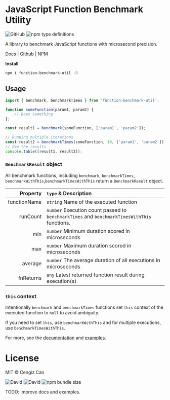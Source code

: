 # JavaScript Function Benchmark Utility
![GitHub](https://img.shields.io/github/license/cengizcan/function-benchmark-util?style=flat-square) ![npm type definitions](https://img.shields.io/npm/types/function-benchmark-util?style=flat-square)

A library to benchmark JavaScript functions with microsecond precision.

[Docs](https://cengizcan.github.io/function-benchmark-util/)  |  [Github](https://github.com/cengizcan/function-benchmark-util)  |  [NPM](https://www.npmjs.com/package/function-benchmark-util)

**Install**
```bash
npm i function-benchmark-util -D
```

## Usage
```javascript
import { benchmark, benchmarkTimes } from 'function-benchmark-util';

function someFunction(param1, param2) {
    // Does something
};

const result1 = benchmark(someFunction, ['param1', 'param2']);

// Running multiple iterations
const result2 = benchmarkTimes(someFunction, 10, ['param1', 'param2']);
// See the results
console.table([result1, result2]);
```
###  `BenchmarkResult` object
All benchmark functions, including `benchmark`, `benchmarkTimes`, `benchmarkWithThis`,`benchmarkTimesWithThis` return a `BenchmarkResult` object.

| Property | `type` & Description |
|------:|:------------|
| functionName |`string` Name of the executed function |
| runCount | `number` Execution count passed to `benchmarkTimes` and `benchmarkTimesWithThis` functions. |
| min | `number` Minimum duration scored in  microseconds |
| max | `number` Maximum duration scored in  microseconds |
| average | `number` The average duration of all executions in  microseconds |
| fnReturns | `any` Latest returned function result during execution(s) |

### `this` context
Intentionally `benchmark` and `benchmarkTimes` functions set `this` context of the executed function to `null` to avoid ambiguity.

If you need to set `this`, use `benchmarkWithThis` and for multiple executions, use `benchmarkTimesWithThis`.

For more, see the [documentation](https://cengizcan.github.io/function-benchmark-util/) and [examples](https://github.com/cengizcan/function-benchmark-util/blob/master/examples/index.js).

# License

MIT © Cengiz Can

![David](https://img.shields.io/david/cengizcan/function-benchmark-util?style=flat-square) ![David](https://img.shields.io/david/dev/cengizcan/function-benchmark-util?style=flat-square) ![npm bundle size](https://img.shields.io/bundlephobia/minzip/function-benchmark-util?style=flat-square)

TODO: improve docs and examples.